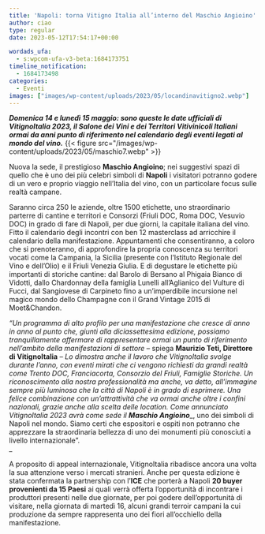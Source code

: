 ```yaml
---
title: 'Napoli: torna Vitigno Italia all’interno del Maschio Angioino'
author: ciao
type: regular
date: 2023-05-12T17:54:17+00:00

wordads_ufa:
  - s:wpcom-ufa-v3-beta:1684173751
timeline_notification:
  - 1684173498
categories:
  - Eventi
images: ["images/wp-content/uploads/2023/05/locandinavitigno2.webp"]
---
```

**_Domenica 14 e lunedì 15 maggio: sono queste le date ufficiali di VitignoItalia 2023, il Salone dei Vini e dei Territori Vitivinicoli Italiani ormai da anni punto di riferimento nel calendario degli eventi legati al mondo del vino._** 
{{< figure src="/images/wp-content/uploads/2023/05/maschio7.webp" >}}
 

Nuova la sede, il prestigioso **Maschio Angioino**; nei suggestivi spazi di quello che è uno dei più celebri simboli di **Napoli** i visitatori potranno godere di un vero e proprio viaggio nell’Italia del vino, con un particolare focus sulle realtà campane.

Saranno circa 250 le aziende, oltre 1500 etichette, uno straordinario parterre di cantine e territori e Consorzi (Friuli DOC, Roma DOC, Vesuvio DOC) in grado di fare di Napoli, per due giorni, la capitale italiana del vino. Fitto il calendario degli incontri con ben 12 masterclass ad arricchire il calendario della manifestazione. Appuntamenti che consentiranno, a coloro che si prenoteranno, di approfondire la propria conoscenza su territori vocati come la Campania, la Sicilia (presente con l’Istituto Regionale del Vino e dell’Olio) e il Friuli Venezia Giulia. E di degustare le etichette più importanti di storiche cantine: dal Barolo di Bersano al Phigaia Bianco di Vidotti, dallo Chardonnay della famiglia Lunelli all’Aglianico del Vulture di Fucci, dal Sangiovese di Carpineto fino a un’imperdibile incursione nel magico mondo dello Champagne con il Grand Vintage 2015 di Moet&Chandon.  


_“Un programma di alto profilo per una manifestazione che cresce di anno in anno al punto che, giunti alla diciassettesima edizione, possiamo tranquillamente affermare di rappresentare ormai un punto di riferimento nell’ambito della manifestazioni di settore_ – spiega **Maurizio Teti, Direttore di VitignoItalia** – _Lo dimostra anche il lavoro che VitignoItalia svolge durante l’anno, con eventi mirati che ci vengono richiesti da grandi realtà come Trento DOC, Franciacorta, Consorzio del Friuli, Famiglie Storiche. Un riconoscimento alla nostra professionalità ma anche, va detto, all’immagine sempre più luminosa che la città di Napoli è in grado di esprimere. Una felice combinazione con un’attrattività che va ormai anche oltre i confini nazionali, grazie anche alla scelta delle location. Come annunciato VitignoItalia 2023 avrà come sede il_ **_Maschio Angioino_**_, uno dei simboli di Napoli nel mondo. Siamo certi che espositori e ospiti non potranno che apprezzare la straordinaria bellezza di uno dei monumenti più conosciuti a livello internazionale”.  
_ 

A proposito di appeal internazionale, VitignoItalia ribadisce ancora una volta la sua attenzione verso i mercati stranieri. Anche per questa edizione è stata confermata la partnership con l’**ICE** che porterà a Napoli **20 buyer provenienti da 15 Paesi** ai quali verrà offerta l’opportunità di incontrare i produttori presenti nelle due giornate, per poi godere dell’opportunità di visitare, nella giornata di martedì 16, alcuni grandi terroir campani la cui produzione da sempre rappresenta uno dei fiori all’occhiello della manifestazione.